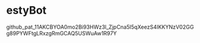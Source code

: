 # estyBot
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
